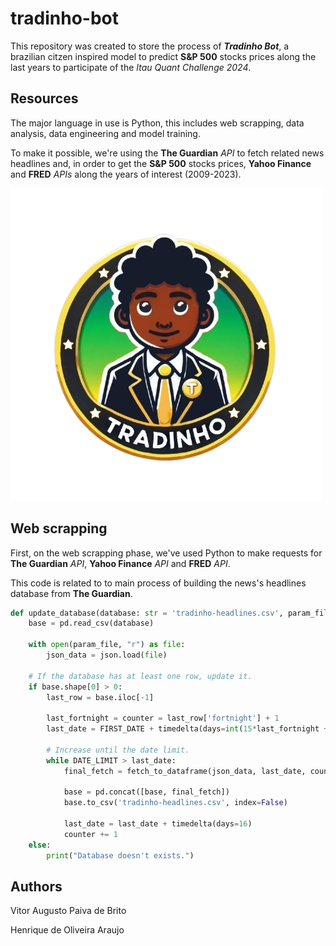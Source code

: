 # tradinho-bot

This repository was created to store the process of ***Tradinho Bot***, a brazilian citzen inspired model to predict **S&P 500** stocks prices along the last years to participate of the *Itau Quant Challenge 2024*.

## Resources

The major language in use is Python, this includes web scrapping, data analysis, data engineering and model training.

To make it possible, we're using the **The Guardian** *API* to fetch related news headlines and, in order to get the **S&P 500** stocks prices, **Yahoo Finance** and **FRED** *APIs* along the years of interest (2009-2023).

![Tradinho Logo](assets/Tradinho.png)

## Web scrapping

First, on the web scrapping phase, we've used Python to make requests for **The Guardian** *API*, **Yahoo Finance** *API* and **FRED** *API*.

This code is related to to main process of building the news's headlines database from **The Guardian**.

```python
def update_database(database: str = 'tradinho-headlines.csv', param_file: str = 'the-guardian-queries.json') -> None:
    base = pd.read_csv(database)

    with open(param_file, "r") as file:
        json_data = json.load(file)

    # If the database has at least one row, update it.
    if base.shape[0] > 0:
        last_row = base.iloc[-1]

        last_fortnight = counter = last_row['fortnight'] + 1
        last_date = FIRST_DATE + timedelta(days=int(15*last_fortnight + 2))

        # Increase until the date limit.
        while DATE_LIMIT > last_date:
            final_fetch = fetch_to_dataframe(json_data, last_date, counter)

            base = pd.concat([base, final_fetch])
            base.to_csv('tradinho-headlines.csv', index=False)

            last_date = last_date + timedelta(days=16)
            counter += 1
    else:
        print("Database doesn't exists.")
```

## Authors

Vitor Augusto Paiva de Brito

Henrique de Oliveira Araujo
